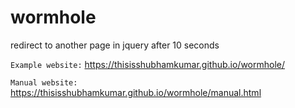 # wormhole
redirect to another page in jquery after 10 seconds

`Example website:`  https://thisisshubhamkumar.github.io/wormhole/

`Manual website:` https://thisisshubhamkumar.github.io/wormhole/manual.html
